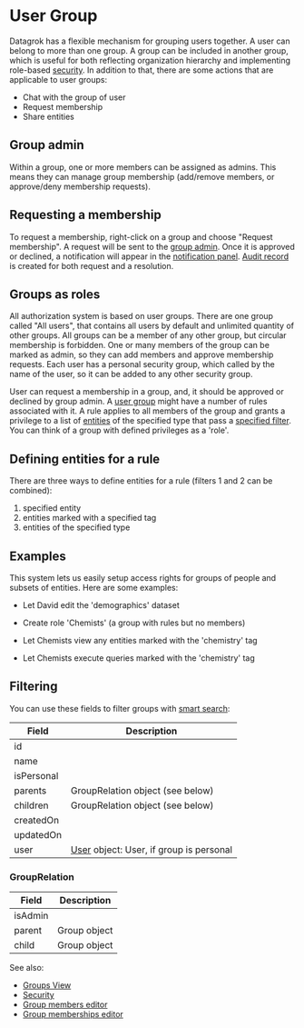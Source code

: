 <!-- TITLE: User Group -->
<!-- SUBTITLE: -->

# User Group

Datagrok has a flexible mechanism for grouping users together. A user can belong to more than one group. A group
can be included in another group, which is useful for both reflecting organization hierarchy and implementing 
role-based [security](../features/security.md). In addition to that, there are some actions that are 
applicable to user groups:

* Chat with the group of user
* Request membership
* Share entities

## Group admin  
 
Within a group, one or more members can be assigned as admins. This means they can manage group membership (add/remove
members, or approve/deny membership requests). 
 
## Requesting a membership
 
To request a membership, right-click on a group and choose "Request membership". A request will be sent to the
[group admin](#markdown-header-group-admin). Once it is approved or declined, a notification will appear in the
[notification panel](../views/user-profile-view.md#notifications). [Audit record](../features/audit.md) is created 
for both request and a resolution.
    
## Groups as roles

All authorization system is based on user groups. There are one group called "All users", that contains all users by default and unlimited quantity of other groups.
All groups can be a member of any other group, but circular membership is forbidden.
One or many members of the group can be marked as admin, so they can add members and approve membership requests.
Each user has a personal security group, which called by the name of the user, so it can be added to any other security group.

User can request a membership in a group, and, it should be approved or declined by group admin.
A [user group](../entities/group.md) might have a number of rules associated with it. A rule applies to all members 
of the group and grants a privilege to a list of [entities](../entities/entities.md) of the specified type that pass a 
[specified filter](#defining-entities-for-a-rule.md). You can think of a group with defined privileges as a 'role'. 
 
## Defining entities for a rule

There are three ways to define entities for a rule (filters 1 and 2 can be combined):
1. specified entity
2. entities marked with a specified tag
3. entities of the specified type 

## Examples

This system lets us easily setup access rights for groups of people and subsets of entities. Here are some examples:

* Let David edit the 'demographics' dataset
* Create role 'Chemists' (a group with rules but no members)

* Let Chemists view any entities marked with the 'chemistry' tag
* Let Chemists execute queries marked with the 'chemistry' tag

## Filtering

You can use these fields to filter groups with [smart search](../features/smart-search.md):

| Field       | Description                                        |
|-------------|----------------------------------------------------|
| id          |                                                    |
| name        |                                                    |
| isPersonal  |                                                    |
| parents     | GroupRelation object (see below)                   |
| children    | GroupRelation object (see below)                   |
| createdOn   |                                                    |
| updatedOn   |                                                    | 
| user        | [User](user.md) object: User, if group is personal |


### GroupRelation

  | Field       | Description                                        |
  |-------------|----------------------------------------------------|
  | isAdmin     |                                                    |
  | parent      | Group object                                       |
  | child       | Group object                                       |

See also:

  * [Groups View](../views/groups-view.md)
  * [Security](../features/security.md)
  * [Group members editor](../dialogs/edit-group-members.md)
  * [Group memberships editor](../dialogs/edit-group-memberships.md)
